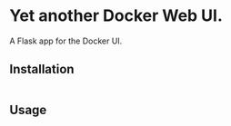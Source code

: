 # Yet another Docker Web UI.

A Flask app for the Docker UI.

## Installation
```sudo apt-get install docker
```

## Usage
